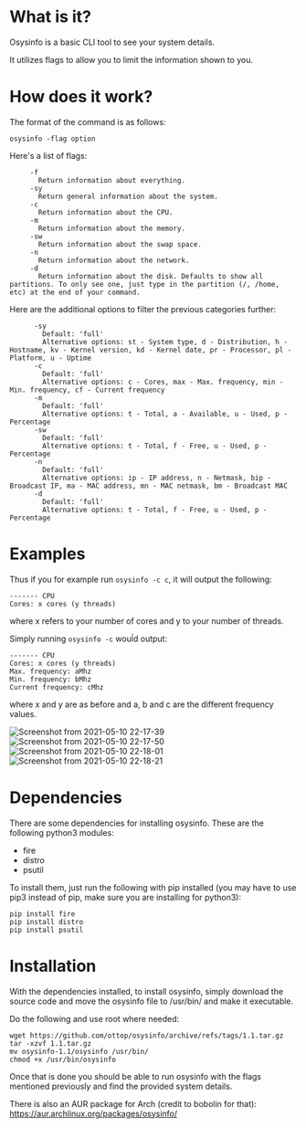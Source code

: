 # What is it?
Osysinfo is a basic CLI tool to see your system details. 

It utilizes flags to allow you to limit the information shown to you.

# How does it work?
The format of the command is as follows:

```
osysinfo -flag option
```

Here's a list of flags: 
```
     -f
       Return information about everything.
     -sy
       Return general information about the system.
     -c
       Return information about the CPU.
     -m
       Return information about the memory.
     -sw
       Return information about the swap space.
     -n
       Return information about the network.
     -d 
       Return information about the disk. Defaults to show all partitions. To only see one, just type in the partition (/, /home, etc) at the end of your command.
```
       
       
Here are the additional options to filter the previous categories further:
```
      -sy
        Default: 'full'
        Alternative options: st - System type, d - Distribution, h - Hostname, kv - Kernel version, kd - Kernel date, pr - Processor, pl - Platform, u - Uptime
      -c
        Default: 'full'
        Alternative options: c - Cores, max - Max. frequency, min - Min. frequency, cf - Current frequency
      -m
        Default: 'full'
        Alternative options: t - Total, a - Available, u - Used, p - Percentage
      -sw
        Default: 'full'
        Alternative options: t - Total, f - Free, u - Used, p - Percentage
      -n
        Default: 'full'
        Alternative options: ip - IP address, n - Netmask, bip - Broadcast IP, ma - MAC address, mn - MAC netmask, bm - Broadcast MAC
      -d
        Default: 'full'
        Alternative options: t - Total, f - Free, u - Used, p - Percentage
```
# Examples
Thus if you for example run ```osysinfo -c c```, it will output the following:
```
------- CPU
Cores: x cores (y threads)
```
where x refers to your number of cores and y to your number of threads.


Simply running ```osysinfo -c``` wouĺd output:
```
------- CPU
Cores: x cores (y threads)
Max. frequency: aMhz
Min. frequency: bMhz
Current frequency: cMhz
```
where x and y are as before and a, b and c are the different frequency values.

![Screenshot from 2021-05-10 22-17-39](https://user-images.githubusercontent.com/60475104/117725471-dc84fa80-b1ed-11eb-8a7c-0657b0e1fb54.png)
![Screenshot from 2021-05-10 22-17-50](https://user-images.githubusercontent.com/60475104/117725489-e149ae80-b1ed-11eb-9d11-608ba28ea08c.png)
![Screenshot from 2021-05-10 22-18-01](https://user-images.githubusercontent.com/60475104/117725495-e27adb80-b1ed-11eb-9d72-39e4492f3c08.png)
![Screenshot from 2021-05-10 22-18-21](https://user-images.githubusercontent.com/60475104/117725498-e3137200-b1ed-11eb-9e65-845371b24401.png)


# Dependencies
There are some dependencies for installing osysinfo. These are the following python3 modules:

- fire
- distro
- psutil

To install them, just run the following with pip installed (you may have to use pip3 instead of pip, make sure you are installing for python3):

```
pip install fire
pip install distro
pip install psutil
```
# Installation
With the dependencies installed, to install osysinfo, simply download the source code and move the osysinfo file to /usr/bin/ and make it executable.

Do the following and use root where needed:
```
wget https://github.com/ottop/osysinfo/archive/refs/tags/1.1.tar.gz
tar -xzvf 1.1.tar.gz
mv osysinfo-1.1/osysinfo /usr/bin/
chmod +x /usr/bin/osysinfo
```

Once that is done you should be able to run osysinfo with the flags mentioned previously and find the provided system details.

There is also an AUR package for Arch (credit to bobolin for that): https://aur.archlinux.org/packages/osysinfo/
